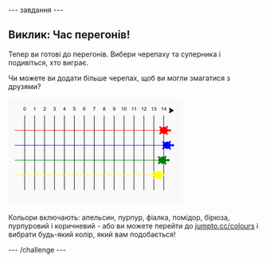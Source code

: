 \--- завдання \---

## Виклик: Час перегонів!

Тепер ви готові до перегонів. Вибери черепаху та суперника і подивіться, хто виграє.

Чи можете ви додати більше черепах, щоб ви могли змагатися з друзями?

![скріншот](images/race-more.png)

Кольори включають: апельсин, пурпур, фіалка, помідор, бірюза, пурпуровий і коричневий - або ви можете перейти до [jumpto.cc/colours](http://jumpto.cc/colours) і вибрати будь-який колір, який вам подобається!

\--- /challenge \---